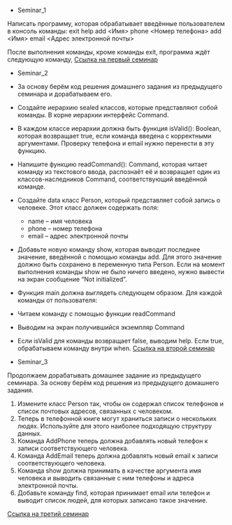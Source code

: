  * Seminar_1

Написать программу, которая обрабатывает введённые пользователем в консоль команды:
exit
help
add <Имя> phone <Номер телефона>
add <Имя> email <Адрес электронной почты>

После выполнения команды, кроме команды exit, программа ждёт следующую команду,
[Ссылка на первый семинар](https://github.com/Kingofhell1/KotlinEnvironment/blob/main/src/main/kotlin/KotlinEnvironmentLesson1/Main.kt)

 * Seminar_2

- За основу берём код решения домашнего задания из предыдущего семинара и дорабатываем его.

- Создайте иерархию sealed классов, которые представляют собой команды. В корне иерархии интерфейс Command.
- В каждом классе иерархии должна быть функция isValid(): Boolean, которая возвращает true, если команда введена с корректными аргументами. Проверку телефона и email нужно перенести в эту функцию.
- Напишите функцию readCommand(): Command, которая читает команду из текстового ввода, распознаёт её и возвращает один из классов-наследников Command, соответствующий введённой команде.
- Создайте data класс Person, который представляет собой запись о человеке. Этот класс должен содержать поля:
    * name – имя человека
    * phone – номер телефона
    * email – адрес электронной почты
- Добавьте новую команду show, которая выводит последнее значение, введённой с помощью команды add. Для этого значение должно быть сохранено в переменную типа Person. Если на момент выполнения команды show не было ничего введено, нужно вывести на экран сообщение “Not initialized”.
- Функция main должна выглядеть следующем образом. Для каждой команды от пользователя:
- Читаем команду с помощью функции readCommand
- Выводим на экран получившийся экземпляр Command
- Если isValid для команды возвращает false, выводим help. Если true, обрабатываем команду внутри when.
[Ссылка на второй семинар](https://github.com/Kingofhell1/KotlinEnvironment/tree/main/src/main/kotlin/KotlinEnvironmentLesson2)

 * Seminar_3

Продолжаем дорабатывать домашнее задание из предыдущего семинара. За основу берём код решения из предыдущего домашнего задания.

1. Измените класс Person так, чтобы он содержал список телефонов и список почтовых адресов, связанных с человеком.
2. Теперь в телефонной книге могут храниться записи о нескольких людях. Используйте для этого наиболее подходящую структуру данных.
3. Команда AddPhone теперь должна добавлять новый телефон к записи соответствующего человека.
4. Команда AddEmail теперь должна добавлять новый email к записи соответствующего человека.
5. Команда show должна принимать в качестве аргумента имя человека и выводить связанные с ним телефоны и адреса электронной почты.
6. Добавьте команду find, которая принимает email или телефон и выводит список людей, для которых записано такое значение.

[Ссылка на третий семинар](https://github.com/Kingofhell1/KotlinEnvironment/tree/main/src/main/kotlin/KotlinEnvironmentLesson3)